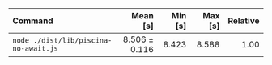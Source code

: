 | Command | Mean [s] | Min [s] | Max [s] | Relative |
|:---|---:|---:|---:|---:|
| `node ./dist/lib/piscina-no-await.js` | 8.506 ± 0.116 | 8.423 | 8.588 | 1.00 |
